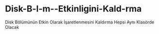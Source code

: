 # Disk-B-l-m--Etkinligini-Kald-rma
Disk Bölümünün Etkin Olarak İşaretlenmesini Kaldırma
Hepsi Aynı Klasörde Olacak
